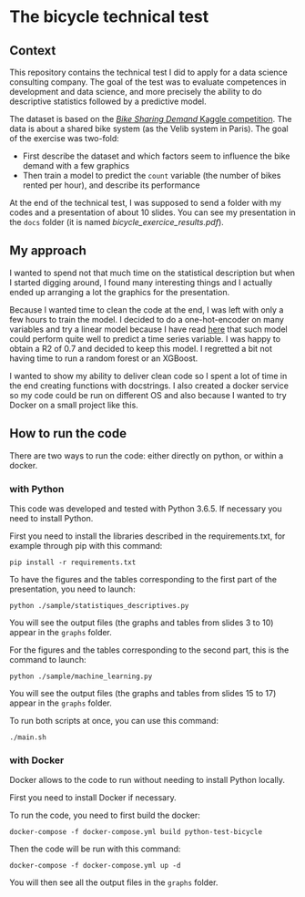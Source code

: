 # The bicycle technical test

## Context

This repository contains the technical test I did to apply for a data science consulting company. The goal of the test was to evaluate competences in development and data science, and more precisely the ability to do descriptive statistics followed by a predictive model.

The dataset is based on the [_Bike Sharing Demand_ Kaggle competition](https://www.kaggle.com/c/bike-sharing-demand). The data is about a shared bike system (as the Velib system in Paris). The goal of the exercise was two-fold:
* First describe the dataset and which factors seem to influence the bike demand with a few graphics
* Then train a model to predict the `count` variable (the number of bikes rented per hour), and describe its performance

At the end of the technical test, I was supposed to send a folder with my codes and a presentation of about 10 slides. You can see my presentation in the `docs` folder (it is named _bicycle_exercice_results.pdf_).

## My approach

I wanted to spend not that much time on the statistical description but when I started digging around, I found many interesting things and I actually ended up arranging a lot the graphics for the presentation.

Because I wanted time to clean the code at the end, I was left with only a few hours to train the model. I decided to do a one-hot-encoder on many variables and try a linear model because I have read [here](https://www.eyrolles.com/Informatique/Livre/data-science-fondamentaux-et-etudes-de-cas-9782212142433/) that such model could perform quite well to predict a time series variable. I was happy to obtain a R2 of 0.7 and decided to keep this model. I regretted a bit not having time to run a random forest or an XGBoost.

I wanted to show my ability to deliver clean code so I spent a lot of time in the end creating functions with docstrings. I also created a docker service so my code could be run on different OS and also because I wanted to try Docker on a small project like this.

## How to run the code

There are two ways to run the code: either directly on python, or within a docker.

### with Python

This code was developed and tested with Python 3.6.5. If necessary you need to install Python.

First you need to install the libraries described in the requirements.txt, for example through pip with this command:
```
pip install -r requirements.txt
```

To have the figures and the tables corresponding to the first part of the presentation, you need to launch:
```
python ./sample/statistiques_descriptives.py
```
You will see the output files (the graphs and tables from slides 3 to 10) appear in the `graphs` folder.

For the figures and the tables corresponding to the second part, this is the command to launch:
```
python ./sample/machine_learning.py
```
You will see the output files (the graphs and tables from slides 15 to 17) appear in the `graphs` folder.

To run both scripts at once, you can use this command:
```
./main.sh
```

### with Docker

Docker allows to the code to run without needing to install Python locally.

First you need to install Docker if necessary.

To run the code, you need to first build the docker:
```
docker-compose -f docker-compose.yml build python-test-bicycle
```

Then the code will be run with this command:
```
docker-compose -f docker-compose.yml up -d
```
You will then see all the output files in the `graphs` folder.
